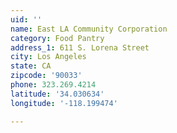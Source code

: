 ```yaml
---
uid: ''
name: East LA Community Corporation
category: Food Pantry
address_1: 611 S. Lorena Street
city: Los Angeles
state: CA
zipcode: '90033'
phone: 323.269.4214
latitude: '34.030634'
longitude: '-118.199474'

---
```

